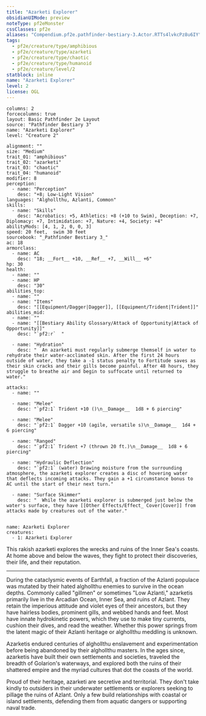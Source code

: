 ```yaml
---
title: "Azarketi Explorer"
obsidianUIMode: preview
noteType: pf2eMonster
cssClasses: pf2e
aliases: "Compendium.pf2e.pathfinder-bestiary-3.Actor.RTTs4lvkcPz8u6IY" 
tags:
  - pf2e/creature/type/amphibious
  - pf2e/creature/type/azarketi
  - pf2e/creature/type/chaotic
  - pf2e/creature/type/humanoid
  - pf2e/creature/level/2
statblock: inline
name: "Azarketi Explorer"
level: 2
license: OGL
---
```


```statblock
columns: 2
forcecolumns: true
layout: Basic Pathfinder 2e Layout
source: "Pathfinder Bestiary 3"
name: "Azarketi Explorer"
level: "Creature 2"

alignment: ""
size: "Medium"
trait_01: "amphibious"
trait_02: "azarketi"
trait_03: "chaotic"
trait_04: "humanoid"
modifier: 8
perception:
  - name: "Perception"
    desc: "+8; Low-Light Vision"
languages: "Alghollthu, Azlanti, Common"
skills:
  - name: "Skills"
    desc: "Acrobatics: +5, Athletics: +8 (+10 to Swim), Deception: +7, Diplomacy: +7, Intimidation: +7, Nature: +4, Society: +4"
abilityMods: [4, 1, 2, 0, 0, 3]
speed: 20 feet,  swim 30 feet
sourcebook: "_Pathfinder Bestiary 3_"
ac: 18
armorclass:
  - name: AC
    desc: "18; __Fort__ +10, __Ref__ +7, __Will__ +6"
hp: 30
health:
  - name: ""
  - name: HP
    desc: "30"
abilities_top:
  - name: ""
  - name: "Items"
    desc: "[[Equipment/Dagger|Dagger]], [[Equipment/Trident|Trident]]"
abilities_mid:
  - name: ""
  - name: "[[Bestiary Ability Glossary/Attack of Opportunity|Attack of Opportunity]]"
    desc: "`pf2:r`  "

  - name: "Hydration"
    desc: "  An azarketi must regularly submerge themself in water to rehydrate their water-acclimated skin. After the first 24 hours outside of water, they take a -1 status penalty to Fortitude saves as their skin cracks and their gills become painful. After 48 hours, they struggle to breathe air and begin to suffocate until returned to water."

attacks:
  - name: ""

  - name: "Melee"
    desc: "`pf2:1` Trident +10 ()\n__Damage__  1d8 + 6 piercing"

  - name: "Melee"
    desc: "`pf2:1` Dagger +10 (agile, versatile s)\n__Damage__  1d4 + 6 piercing"

  - name: "Ranged"
    desc: "`pf2:1` Trident +7 (thrown 20 ft.)\n__Damage__  1d8 + 6 piercing"

  - name: "Hydraulic Deflection"
    desc: "`pf2:1` (water) Drawing moisture from the surrounding atmosphere, the azarketi explorer creates a disc of hovering water that deflects incoming attacks. They gain a +1 circumstance bonus to AC until the start of their next turn."

  - name: "Surface Skimmer"
    desc: "  While the azarketi explorer is submerged just below the water's surface, they have [[Other Effects/Effect_ Cover|Cover]] from attacks made by creatures out of the water."
 
```

```encounter-table
name: Azarketi Explorer
creatures:
  - 1: Azarketi Explorer
```



This rakish azarketi explores the wrecks and ruins of the Inner Sea's coasts. At home above and below the waves, they fight to protect their discoveries, their life, and their reputation.

* * *

During the cataclysmic events of Earthfall, a fraction of the Azlanti populace was mutated by their hated alghollthu enemies to survive in the ocean depths. Commonly called "gillmen" or sometimes "Low Azlanti," azarketis primarily live in the Arcadian Ocean, Inner Sea, and ruins of Azlant. They retain the imperious attitude and violet eyes of their ancestors, but they have hairless bodies, prominent gills, and webbed hands and feet. Most have innate hydrokinetic powers, which they use to make tiny currents, cushion their dives, and read the weather. Whether this power springs from the latent magic of their Azlanti heritage or alghollthu meddling is unknown.

Azarketis endured centuries of alghollthu enslavement and experimentation before being abandoned by their alghollthu masters. In the ages since, azarketis have built their own settlements and societies, traveled the breadth of Golarion's waterways, and explored both the ruins of their shattered empire and the myriad cultures that dot the coasts of the world.

Proud of their heritage, azarketi are secretive and territorial. They don't take kindly to outsiders in their underwater settlements or explorers seeking to pillage the ruins of Azlant. Only a few build relationships with coastal or island settlements, defending them from aquatic dangers or supporting naval trade.
